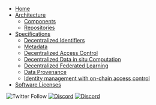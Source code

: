 <!-- docs/_sidebar.md -->

* [Home](/)
* [Architecture](Architecture.md)
  * [Components](architecture/components.md)
  * [Repositories](architecture/repos.md)
* [Specifications](Specs.md)
  * [Decentralized Identifiers](architecture/specs/did/README.md)
  * [Metadata](architecture/specs/metadata/README.md)
  * [Decentralized Access Control](architecture/specs/access/README.md)
  * [Decentralized Data in situ Computation](architecture/specs/compute/README.md)
  * [Decentralized Federated Learning](architecture/specs/fl/README.md)
  * [Data Provenance](architecture/specs/provenance/README.md)
  * [Identity management with on-chain access control](architecture/specs/id_management/README.md)  
* [Software Licenses](Licensing.md)


![Twitter Follow](https://img.shields.io/twitter/follow/nevermined_io?style=social)
[![Discord](https://img.shields.io/discord/775670012446507028.svg?label=Discord&logo=Discord&colorB=7289da&style=for-the-badge)](https://discord.gg/vpEv3HJ)
[![Discord](https://img.shields.io/discord/775670012446507028.svg?color=7289da&label=Discord&logo=discord&style=flat-square)](https://discord.gg/GZju2qScKq)
